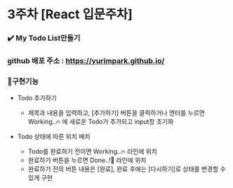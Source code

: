 # 3주차 [React 입문주차]
### ✔️ My Todo List만들기

### github 배포 주소 : https://yurimpark.github.io/

### 📌구현기능
- Todo 추가하기
  - 제목과 내용을 입력하고, [추가하기] 버튼을 클릭하거나 엔터를 누르면 Working..🔥 에 새로운 Todo가 추가되고 input창 초기화
  
- Todo 상태에 따른 위치 배치
  - Todo를 완료하기 전이면 Working..🔥 라인에 위치
  - 완료하기 버튼을 누르면 Done..!🎉 라인에 위치
  - 완료하기 전의 버튼 내용은 [완료], 완료 후에는 [다시하기]로 상태를 변경할 수 있게 구현
  
  
